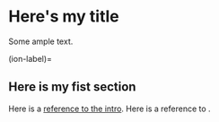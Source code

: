 # Here's my title

Some ample text.

(ion-label)=
## Here is my fist section

Here is a [reference to the intro](intro.md).
Here is a reference to [](ion-label).
